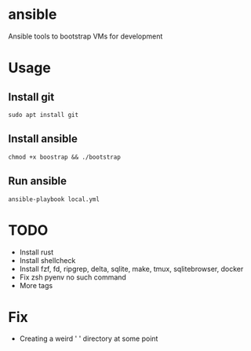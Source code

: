 # ansible
Ansible tools to bootstrap VMs for development

# Usage

## Install git
`sudo apt install git`

## Install ansible
`chmod +x boostrap && ./bootstrap`

## Run ansible
`ansible-playbook local.yml`

# TODO
- Install rust
- Install shellcheck
- Install fzf, fd, ripgrep, delta, sqlite, make, tmux, sqlitebrowser, docker
- Fix zsh pyenv no such command
- More tags

# Fix
- Creating a weird ' ' directory at some point

